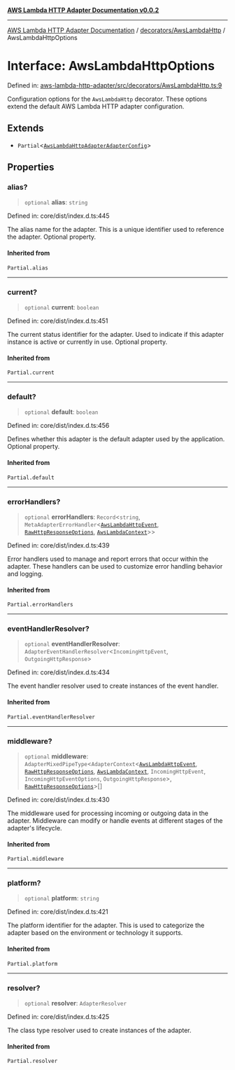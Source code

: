 [**AWS Lambda HTTP Adapter Documentation v0.0.2**](../../../README.md)

***

[AWS Lambda HTTP Adapter Documentation](../../../modules.md) / [decorators/AwsLambdaHttp](../README.md) / AwsLambdaHttpOptions

# Interface: AwsLambdaHttpOptions

Defined in: [aws-lambda-http-adapter/src/decorators/AwsLambdaHttp.ts:9](https://github.com/stonemjs/aws-lambda-http-adapter/blob/f289dee0aae635648af98bb65369a05e133b69bc/src/decorators/AwsLambdaHttp.ts#L9)

Configuration options for the `AwsLambdaHttp` decorator.
These options extend the default AWS Lambda HTTP adapter configuration.

## Extends

- `Partial`\<[`AwsLambdaHttpAdapterAdapterConfig`](../../../options/AwsLambdaHttpAdapterBlueprint/interfaces/AwsLambdaHttpAdapterAdapterConfig.md)\>

## Properties

### alias?

> `optional` **alias**: `string`

Defined in: core/dist/index.d.ts:445

The alias name for the adapter.
This is a unique identifier used to reference the adapter.
Optional property.

#### Inherited from

`Partial.alias`

***

### current?

> `optional` **current**: `boolean`

Defined in: core/dist/index.d.ts:451

The current status identifier for the adapter.
Used to indicate if this adapter instance is active or currently in use.
Optional property.

#### Inherited from

`Partial.current`

***

### default?

> `optional` **default**: `boolean`

Defined in: core/dist/index.d.ts:456

Defines whether this adapter is the default adapter used by the application.
Optional property.

#### Inherited from

`Partial.default`

***

### errorHandlers?

> `optional` **errorHandlers**: `Record`\<`string`, `MetaAdapterErrorHandler`\<[`AwsLambdaHttpEvent`](../../../declarations/interfaces/AwsLambdaHttpEvent.md), [`RawHttpResponseOptions`](../../../declarations/interfaces/RawHttpResponseOptions.md), [`AwsLambdaContext`](../../../declarations/type-aliases/AwsLambdaContext.md)\>\>

Defined in: core/dist/index.d.ts:439

Error handlers used to manage and report errors that occur within the adapter.
These handlers can be used to customize error handling behavior and logging.

#### Inherited from

`Partial.errorHandlers`

***

### eventHandlerResolver?

> `optional` **eventHandlerResolver**: `AdapterEventHandlerResolver`\<`IncomingHttpEvent`, `OutgoingHttpResponse`\>

Defined in: core/dist/index.d.ts:434

The event handler resolver used to create instances of the event handler.

#### Inherited from

`Partial.eventHandlerResolver`

***

### middleware?

> `optional` **middleware**: `AdapterMixedPipeType`\<`AdapterContext`\<[`AwsLambdaHttpEvent`](../../../declarations/interfaces/AwsLambdaHttpEvent.md), [`RawHttpResponseOptions`](../../../declarations/interfaces/RawHttpResponseOptions.md), [`AwsLambdaContext`](../../../declarations/type-aliases/AwsLambdaContext.md), `IncomingHttpEvent`, `IncomingHttpEventOptions`, `OutgoingHttpResponse`\>, [`RawHttpResponseOptions`](../../../declarations/interfaces/RawHttpResponseOptions.md)\>[]

Defined in: core/dist/index.d.ts:430

The middleware used for processing incoming or outgoing data in the adapter.
Middleware can modify or handle events at different stages of the adapter's lifecycle.

#### Inherited from

`Partial.middleware`

***

### platform?

> `optional` **platform**: `string`

Defined in: core/dist/index.d.ts:421

The platform identifier for the adapter.
This is used to categorize the adapter based on the environment or technology it supports.

#### Inherited from

`Partial.platform`

***

### resolver?

> `optional` **resolver**: `AdapterResolver`

Defined in: core/dist/index.d.ts:425

The class type resolver used to create instances of the adapter.

#### Inherited from

`Partial.resolver`
